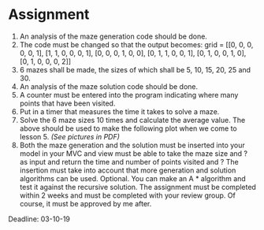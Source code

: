 # Assignment

1. An analysis of the maze generation code should be done.
2. The code must be changed so that the output becomes:
   grid = [[0, 0, 0, 0, 0, 1],
   [1, 1, 0, 0, 0, 1],
   [0, 0, 0, 1, 0, 0],
   [0, 1, 1, 0, 0, 1],
   [0, 1, 0, 0, 1, 0],
   [0, 1, 0, 0, 0, 2]]
3. 6 mazes shall be made, the sizes of which shall be 5, 10, 15, 20, 25 and 30.
4. An analysis of the maze solution code should be done.
5. A counter must be entered into the program indicating where
   many points that have been visited.
6. Put in a timer that measures the time it takes to solve a maze.
7. Solve the 6 maze sizes 10 times and calculate the average value.
   The above should be used to make the following plot when we come to lesson 5.
   _(See pictures in PDF)_
8. Both the maze generation and the solution must be inserted into your model in your
   MVC and view must be able to take the maze size and ? as input and return the time
   and number of points visited and ?
   The insertion must take into account that more generation and solution algorithms can
   be used.
   Optional.
   You can make an A \* algorithm and test it against the recursive solution.
   The assignment must be completed within 2 weeks and must be completed with your
   review group. Of course, it must be approved by me after.

Deadline: 03-10-19
